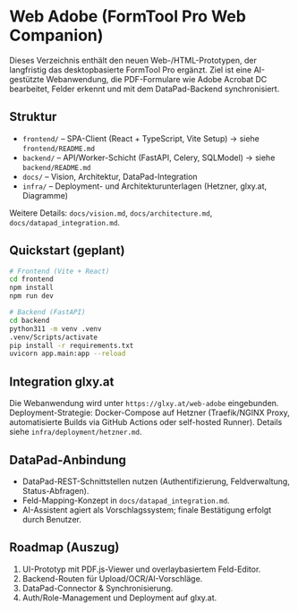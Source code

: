 # Web Adobe (FormTool Pro Web Companion)

Dieses Verzeichnis enthält den neuen Web-/HTML-Prototypen, der langfristig das desktopbasierte FormTool Pro ergänzt. Ziel ist eine AI-gestützte Webanwendung, die PDF-Formulare wie Adobe Acrobat DC bearbeitet, Felder erkennt und mit dem DataPad-Backend synchronisiert.

## Struktur
- `frontend/` – SPA-Client (React + TypeScript, Vite Setup) → siehe `frontend/README.md`
- `backend/` – API/Worker-Schicht (FastAPI, Celery, SQLModel) → siehe `backend/README.md`
- `docs/` – Vision, Architektur, DataPad-Integration
- `infra/` – Deployment- und Architekturunterlagen (Hetzner, glxy.at, Diagramme)

Weitere Details: `docs/vision.md`, `docs/architecture.md`, `docs/datapad_integration.md`.

## Quickstart (geplant)
```bash
# Frontend (Vite + React)
cd frontend
npm install
npm run dev

# Backend (FastAPI)
cd backend
python311 -m venv .venv
.venv/Scripts/activate
pip install -r requirements.txt
uvicorn app.main:app --reload
```

## Integration glxy.at
Die Webanwendung wird unter `https://glxy.at/web-adobe` eingebunden. Deployment-Strategie: Docker-Compose auf Hetzner (Traefik/NGINX Proxy, automatisierte Builds via GitHub Actions oder self-hosted Runner). Details siehe `infra/deployment/hetzner.md`.

## DataPad-Anbindung
- DataPad-REST-Schnittstellen nutzen (Authentifizierung, Feldverwaltung, Status-Abfragen).
- Feld-Mapping-Konzept in `docs/datapad_integration.md`.
- AI-Assistent agiert als Vorschlagssystem; finale Bestätigung erfolgt durch Benutzer.

## Roadmap (Auszug)
1. UI-Prototyp mit PDF.js-Viewer und overlaybasiertem Feld-Editor.
2. Backend-Routen für Upload/OCR/AI-Vorschläge.
3. DataPad-Connector & Synchronisierung.
4. Auth/Role-Management und Deployment auf glxy.at.